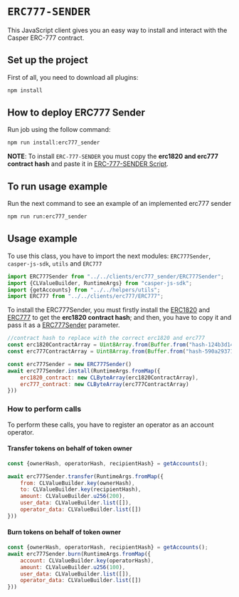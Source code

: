 # `ERC777-SENDER`

This JavaScript client gives you an easy way to install and interact with the Casper ERC-777 contract.

## Set up the project

First of all, you need to download all plugins:

``` bash
npm install
```

## How to deploy ERC777 Sender
Run job using the follow command:
``` bash
npm run install:erc777_sender
```

**NOTE**: To install `ERC-777-SENDER` you must copy the **erc1820 and erc777 contract hash** 
and paste it in [ERC-777-SENDER Script](../../jobs/erc777_sender/installer.js).

## To run usage example
Run the next command to see an example of an implemented erc777 sender
``` bash
npm run run:erc777_sender
```

## Usage example
To use this class, you have to import the next modules: `ERC777Sender`, `casper-js-sdk`, `utils` and `ERC777`
``` javascript
import ERC777Sender from "../../clients/erc777_sender/ERC777Sender";
import {CLValueBuilder, RuntimeArgs} from "casper-js-sdk";
import {getAccounts} from "../../helpers/utils";
import ERC777 from "../../clients/erc777/ERC777";
```

To install the ERC777Sender, you must firstly install the [ERC1820](../../jobs/erc1820/installer.js)
and [ERC777](../../jobs/erc777/installer.js) to get the **erc1820 contract hash**; 
and then, you have to copy it and pass it as a [ERC777Sender](../../jobs/erc777/installer.js) parameter. 
``` javascript
//contract hash to replace with the correct erc1820 and erc777
const erc1820ContractArray = Uint8Array.from(Buffer.from("hash-124b3d14aeae1668afde1f35a28162c98d25446b52d19a1058e3cef7ac545bfe".slice(5), 'hex'));
const erc777ContractArray = Uint8Array.from(Buffer.from("hash-590a29371bb8d7d57a319fbc984c09f12558a56129bdfa90e8b585011002eb77".slice(5), 'hex'));

const erc777Sender = new ERC777Sender()
await erc777Sender.install(RuntimeArgs.fromMap({
    erc1820_contract: new CLByteArray(erc1820ContractArray),
    erc777_contract: new CLByteArray(erc777ContractArray)
}))
```

### How to perform calls
To perform these calls, you have to register an operator as an account operator.

#### Transfer tokens on behalf of token owner
``` javascript
const {ownerHash, operatorHash, recipientHash} = getAccounts();

await erc777Sender.transfer(RuntimeArgs.fromMap({
    from: CLValueBuilder.key(ownerHash),
    to: CLValueBuilder.key(recipientHash),
    amount: CLValueBuilder.u256(200),
    user_data: CLValueBuilder.list([]),
    operator_data: CLValueBuilder.list([])
}))
```
#### Burn tokens on behalf of token owner
``` javascript
const {ownerHash, operatorHash, recipientHash} = getAccounts();
await erc777Sender.burn(RuntimeArgs.fromMap({
    account: CLValueBuilder.key(operatorHash),
    amount: CLValueBuilder.u256(100),
    user_data: CLValueBuilder.list([]),
    operator_data: CLValueBuilder.list([])
}))
```